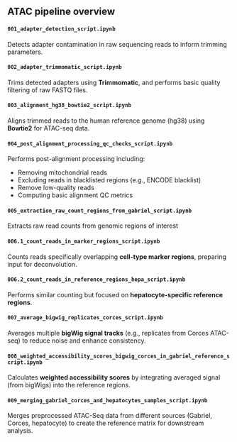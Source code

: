 ## ATAC pipeline overview

#### `001_adapter_detection_script.ipynb`
Detects adapter contamination in raw sequencing reads to inform trimming parameters.

#### `002_adapter_trimmomatic_script.ipynb`
Trims detected adapters using **Trimmomatic**, and performs basic quality filtering of raw FASTQ files.

#### `003_alignment_hg38_bowtie2_script.ipynb`
Aligns trimmed reads to the human reference genome (hg38) using **Bowtie2** for ATAC-seq data.

#### `004_post_alignment_processing_qc_checks_script.ipynb`
Performs post-alignment processing including:
- Removing mitochondrial reads
- Excluding reads in blacklisted regions (e.g., ENCODE blacklist)
- Remove low-quality reads
- Computing basic alignment QC metrics

#### `005_extraction_raw_count_regions_from_gabriel_script.ipynb`
Extracts raw read counts from genomic regions of interest

#### `006.1_count_reads_in_marker_regions_script.ipynb`
Counts reads specifically overlapping **cell-type marker regions**, preparing input for deconvolution.

#### `006.2_count_reads_in_reference_regions_hepa_script.ipynb`
Performs similar counting but focused on **hepatocyte-specific reference regions**.

#### `007_average_bigwig_replicates_corces_script.ipynb`
Averages multiple **bigWig signal tracks** (e.g., replicates from Corces ATAC-seq) to reduce noise and enhance consistency.

#### `008_weighted_accessibility_scores_bigwig_corces_in_gabriel_reference_script.ipynb`
Calculates **weighted accessibility scores** by integrating averaged signal (from bigWigs) into the reference regions.

#### `009_merging_gabriel_corces_and_hepatocytes_samples_script.ipynb`
Merges preprocessed ATAC-Seq data from different sources (Gabriel, Corces, hepatocyte) to create the reference matrix for downstream analysis.

